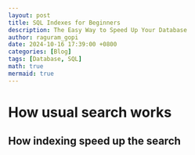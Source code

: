 ```yaml
---
layout: post
title: SQL Indexes for Beginners
description: The Easy Way to Speed Up Your Database 
author: raguram_gopi
date: 2024-10-16 17:39:00 +0800
categories: [Blog]
tags: [Database, SQL]
math: true
mermaid: true
---
```


# How usual search works


## How indexing speed up the search
